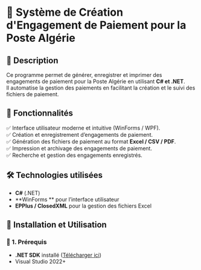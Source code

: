 # 📌 Système de Création d'Engagement de Paiement pour la Poste Algérie  

## 📖 Description  
Ce programme permet de générer, enregistrer et imprimer des engagements de paiement pour la Poste Algérie en utilisant **C# et .NET**.  
Il automatise la gestion des paiements en facilitant la création et le suivi des fichiers de paiement.  

## 🚀 Fonctionnalités  
✅ Interface utilisateur moderne et intuitive (WinForms / WPF).  
✅ Création et enregistrement d’engagements de paiement.  
✅ Génération des fichiers de paiement au format **Excel / CSV / PDF**.  
✅ Impression et archivage des engagements de paiement.  
✅ Recherche et gestion des engagements enregistrés.  

## 🛠 Technologies utilisées  
- **C#** (.NET)  
- **WinForms ** pour l’interface utilisateur  
- **EPPlus / ClosedXML** pour la gestion des fichiers Excel  

## 📌 Installation et Utilisation  

### 🔧 1. Prérequis  
- **.NET SDK** installé ([Télécharger ici](https://dotnet.microsoft.com/en-us/download))  
- Visual Studio 2022+  

